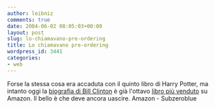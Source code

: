 ```yaml
---
author: leibniz
comments: true
date: 2004-06-02 08:05:03+00:00
layout: post
slug: lo-chiamavano-pre-ordering
title: Lo chiamavano pre-ordering
wordpress_id: 3441
categories:
- web
---
```


Forse la stessa cosa era accaduta con il quinto libro di Harry Potter, ma intanto oggi la [biografia di Bill Clinton](http://www.amazon.com/exec/obidos/ASIN/0375414576/subzeroblue-20?creative=125581&camp=2321&link_code=as1) è già l'ottavo [libro più venduto](http://www.subzeroblue.com/archives/001315.html) su Amazon. Il bello è che deve ancora uascire.
Amazon - Subzeroblue
